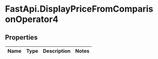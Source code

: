 # FastApi.DisplayPriceFromComparisonOperator4

## Properties
Name | Type | Description | Notes
------------ | ------------- | ------------- | -------------

